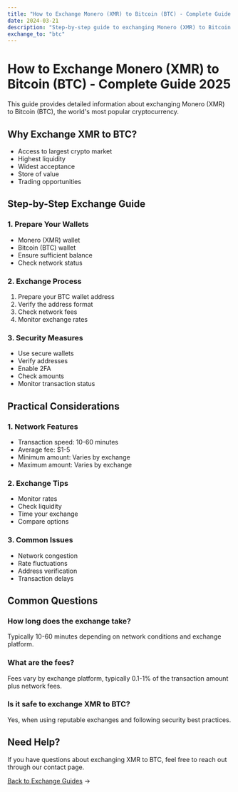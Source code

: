 ```yaml
---
title: "How to Exchange Monero (XMR) to Bitcoin (BTC) - Complete Guide 2025"
date: 2024-03-21
description: "Step-by-step guide to exchanging Monero (XMR) to Bitcoin (BTC). Learn about exchange methods, security measures, and best practices."
exchange_to: "btc"
---
```


# How to Exchange Monero (XMR) to Bitcoin (BTC) - Complete Guide 2025

This guide provides detailed information about exchanging Monero (XMR) to Bitcoin (BTC), the world's most popular cryptocurrency.

## Why Exchange XMR to BTC?

-   Access to largest crypto market
-   Highest liquidity
-   Widest acceptance
-   Store of value
-   Trading opportunities

## Step-by-Step Exchange Guide

### 1. Prepare Your Wallets

-   Monero (XMR) wallet
-   Bitcoin (BTC) wallet
-   Ensure sufficient balance
-   Check network status

### 2. Exchange Process

1. Prepare your BTC wallet address
2. Verify the address format
3. Check network fees
4. Monitor exchange rates

### 3. Security Measures

-   Use secure wallets
-   Verify addresses
-   Enable 2FA
-   Check amounts
-   Monitor transaction status

## Practical Considerations

### 1. Network Features

-   Transaction speed: 10-60 minutes
-   Average fee: $1-5
-   Minimum amount: Varies by exchange
-   Maximum amount: Varies by exchange

### 2. Exchange Tips

-   Monitor rates
-   Check liquidity
-   Time your exchange
-   Compare options

### 3. Common Issues

-   Network congestion
-   Rate fluctuations
-   Address verification
-   Transaction delays

## Common Questions

### How long does the exchange take?

Typically 10-60 minutes depending on network conditions and exchange platform.

### What are the fees?

Fees vary by exchange platform, typically 0.1-1% of the transaction amount plus network fees.

### Is it safe to exchange XMR to BTC?

Yes, when using reputable exchanges and following security best practices.

## Need Help?

If you have questions about exchanging XMR to BTC, feel free to reach out through our contact page.

[Back to Exchange Guides](/exchanges/) →
